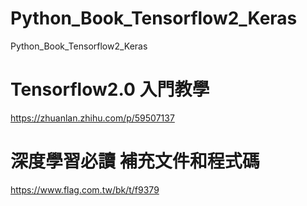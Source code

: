# Python_Book_Tensorflow2_Keras
Python_Book_Tensorflow2_Keras

# Tensorflow2.0 入門教學
https://zhuanlan.zhihu.com/p/59507137

# 深度學習必讀 補充文件和程式碼
https://www.flag.com.tw/bk/t/f9379
